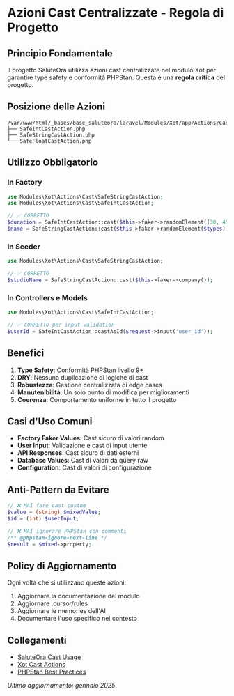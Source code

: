 # Azioni Cast Centralizzate - Regola di Progetto

## Principio Fondamentale
Il progetto SaluteOra utilizza azioni cast centralizzate nel modulo Xot per garantire type safety e conformità PHPStan. Questa è una **regola critica** del progetto.

## Posizione delle Azioni
```
/var/www/html/_bases/base_saluteora/laravel/Modules/Xot/app/Actions/Cast/
├── SafeIntCastAction.php
├── SafeStringCastAction.php
└── SafeFloatCastAction.php
```

## Utilizzo Obbligatorio

### In Factory
```php
use Modules\Xot\Actions\Cast\SafeStringCastAction;
use Modules\Xot\Actions\Cast\SafeIntCastAction;

// ✅ CORRETTO
$duration = SafeIntCastAction::cast($this->faker->randomElement([30, 45, 60]));
$name = SafeStringCastAction::cast($this->faker->randomElement($types));
```

### In Seeder
```php
use Modules\Xot\Actions\Cast\SafeStringCastAction;

// ✅ CORRETTO
$studioName = SafeStringCastAction::cast($this->faker->company());
```

### In Controllers e Models
```php
use Modules\Xot\Actions\Cast\SafeIntCastAction;

// ✅ CORRETTO per input validation
$userId = SafeIntCastAction::castAsId($request->input('user_id'));
```

## Benefici

1. **Type Safety**: Conformità PHPStan livello 9+
2. **DRY**: Nessuna duplicazione di logiche di cast
3. **Robustezza**: Gestione centralizzata di edge cases
4. **Manutenibilità**: Un solo punto di modifica per miglioramenti
5. **Coerenza**: Comportamento uniforme in tutto il progetto

## Casi d'Uso Comuni

- **Factory Faker Values**: Cast sicuro di valori random
- **User Input**: Validazione e cast di input utente
- **API Responses**: Cast sicuro di dati esterni
- **Database Values**: Cast di valori da query raw
- **Configuration**: Cast di valori di configurazione

## Anti-Pattern da Evitare

```php
// ❌ MAI fare cast custom
$value = (string) $mixedValue;
$id = (int) $userInput;

// ❌ MAI ignorare PHPStan con commenti
/** @phpstan-ignore-next-line */
$result = $mixed->property;
```

## Policy di Aggiornamento
Ogni volta che si utilizzano queste azioni:
1. Aggiornare la documentazione del modulo
2. Aggiornare .cursor/rules
3. Aggiornare le memories dell'AI
4. Documentare l'uso specifico nel contesto

## Collegamenti
- [SaluteOra Cast Usage](../laravel/Modules/SaluteOra/docs/cast-actions-usage.md)
- [Xot Cast Actions](../laravel/Modules/Xot/docs/actions/cast-actions.md)
- [PHPStan Best Practices](./phpstan-best-practices.md)

*Ultimo aggiornamento: gennaio 2025*
